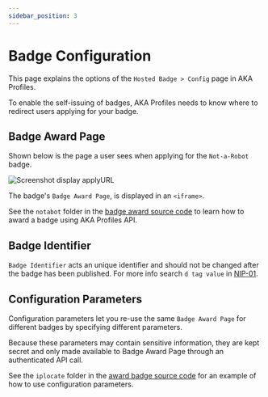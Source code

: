 ```yaml
---
sidebar_position: 3
---
```


# Badge Configuration

This page explains the options of the `Hosted Badge > Config` page in AKA Profiles.

To enable the self-issuing of badges, AKA Profiles needs to know where to redirect users applying for your badge.

## Badge Award Page

Shown below is the page a user sees when applying for the `Not-a-Robot` badge.

![Screenshot display applyURL](/img/apply.png)

The badge's `Badge Award Page`, is displayed in an `<iframe>`.

See the `notabot` folder in the [badge award source code](https://github.com/neilck/aka-awardbadge/blob/main/src/app/notabot/page.tsx) to learn how to award a badge using AKA Profiles API.

## Badge Identifier

`Badge Identifier` acts an unique identifier and should not be changed after the badge has been published.
For more info search `d tag value` in [NIP-01](https://github.com/nostr-protocol/nips/blob/master/01.md).

## Configuration Parameters

Configuration parameters let you re-use the same `Badge Award Page` for different badges by specifying different parameters.

Because these parameters may contain sensitive information, they are kept secret and only made available to Badge Award Page through an authenticated API call.

See the `iplocate` folder in the [award badge source code](https://github.com/neilck/aka-awardbadge/blob/main/src/app/iplocate/page.tsx) for an example of how to use configuration parameters.
